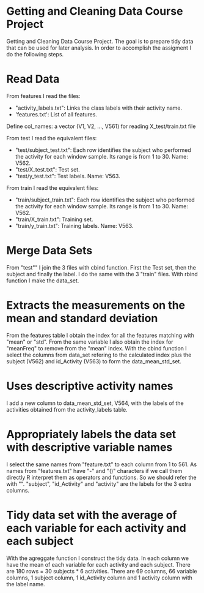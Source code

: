 Getting and Cleaning Data Course Project
==========================

Getting and Cleaning Data Course Project.
The goal is to prepare tidy data that can be used for later analysis.
In order to accomplish the assigment I do the following steps.

Read Data
==========================
From features I read the files:
- "activity_labels.txt": Links the class labels with their activity name.
- 'features.txt': List of all features.

Define col_names: a vector (V1, V2, ..., V561) for reading X_test/train.txt file

From test I read the equivalent files:
- "test/subject_test.txt": Each row identifies the subject who performed the activity for each window sample. Its range is from 1 to 30. Name: V562.
- "test/X_test.txt": Test set.
- "test/y_test.txt": Test labels. Name: V563.

From train I read the equivalent files:
- "train/subject_train.txt": Each row identifies the subject who performed the activity for each window sample. Its range is from 1 to 30. Name: V562.
- "train/X_train.txt": Training set.
- "train/y_train.txt": Training labels. Name: V563.

Merge Data Sets
==========================
From "test"" I join the 3 files with cbind function. First the Test set, then the subject and finally the label.
I do the same with the 3 "train" files.
With rbind function I make the data_set.

Extracts the measurements on the mean and standard deviation
==========================
From the features table I obtain the index for all the features matching with "mean" or "std".
From the same variable I also obtain the index for "meanFreq" to remove from the "mean" index.
With the cbind function I select the columns from data_set refering to the calculated index plus the subject (V562) and id_Activity (V563) to form the data_mean_std_set.

Uses descriptive activity names
==========================
I add a new column to data_mean_std_set, V564, with the labels of the activities obtained from the activity_labels table.

Appropriately labels the data set with descriptive variable names
==========================
I select the same names from "feature.txt" to each column from 1 to 561.
As names from "features.txt" have "-" and "()" characters if we call them directly R interpret them as operators and functions. So we should refer the with "".
"subject", "id_Activity" and "activity" are the labels for the 3 extra columns.

Tidy data set with the average of each variable for each activity and each subject
==========================
With the agreggate function I construct the tidy data.
In each column we have the mean of each variable for each activity and each subject.
There are 180 rows = 30 subjects * 6 activities.
There are 69 columns, 66 variable columns, 1 subject column, 1 id_Activity column and 1 activity column with the label name.
